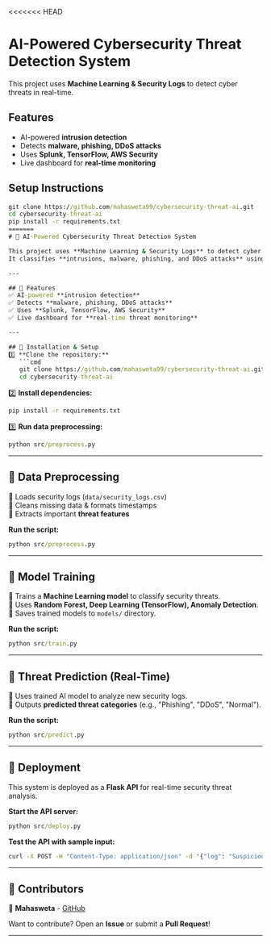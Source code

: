 <<<<<<< HEAD
# AI-Powered Cybersecurity Threat Detection System  
This project uses **Machine Learning & Security Logs** to detect cyber threats in real-time.  

## Features  
- AI-powered **intrusion detection**  
- Detects **malware, phishing, DDoS attacks**  
- Uses **Splunk, TensorFlow, AWS Security**  
- Live dashboard for **real-time monitoring**  

## Setup Instructions  
```cmd
git clone https://github.com/mahasweta99/cybersecurity-threat-ai.git
cd cybersecurity-threat-ai
pip install -r requirements.txt
=======
# 🚀 AI-Powered Cybersecurity Threat Detection System

This project uses **Machine Learning & Security Logs** to detect cyber threats in real time.  
It classifies **intrusions, malware, phishing, and DDoS attacks** using AI.

---

## 🔹 Features
✅ AI-powered **intrusion detection**  
✅ Detects **malware, phishing, DDoS attacks**  
✅ Uses **Splunk, TensorFlow, AWS Security**  
✅ Live dashboard for **real-time threat monitoring**  

---

## 🔹 Installation & Setup
1️⃣ **Clone the repository:**
   ```cmd
   git clone https://github.com/mahasweta99/cybersecurity-threat-ai.git
   cd cybersecurity-threat-ai
   ```

2️⃣ **Install dependencies:**
   ```cmd
   pip install -r requirements.txt
   ```

3️⃣ **Run data preprocessing:**
   ```cmd
   python src/preprocess.py
   ```

---

## 🔹 Data Preprocessing
🔹 Loads security logs (`data/security_logs.csv`)  
🔹 Cleans missing data & formats timestamps  
🔹 Extracts important **threat features**  

**Run the script:**
```cmd
python src/preprocess.py
```

---

## 🔹 Model Training
🔹 Trains a **Machine Learning model** to classify security threats.  
🔹 Uses **Random Forest, Deep Learning (TensorFlow), Anomaly Detection**.  
🔹 Saves trained models to `models/` directory.  

**Run the script:**
```cmd
python src/train.py
```

---

## 🔹 Threat Prediction (Real-Time)
🔹 Uses trained AI model to analyze new security logs.  
🔹 Outputs **predicted threat categories** (e.g., "Phishing", "DDoS", "Normal").  

**Run the script:**
```cmd
python src/predict.py
```

---

## 🔹 Deployment
This system is deployed as a **Flask API** for real-time security threat analysis.  

**Start the API server:**
```cmd
python src/deploy.py
```

**Test the API with sample input:**
```cmd
curl -X POST -H "Content-Type: application/json" -d '{"log": "Suspicious login attempt detected"}' http://localhost:5000/predict
```

---

## 🔹 Contributors
🚀 **Mahasweta** - [GitHub](https://github.com/mahaswetaroy1)    

Want to contribute? Open an **Issue** or submit a **Pull Request**!  

---


